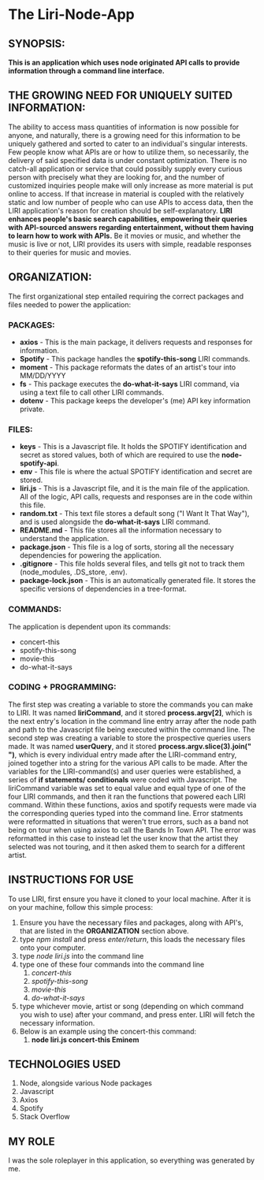 # The Liri-Node-App
## SYNOPSIS:
**This is an application which uses node originated API calls to provide information through a command line interface.**

## THE GROWING NEED FOR UNIQUELY SUITED INFORMATION:
The ability to access mass quantities of information is now possible for anyone, and naturally, there is a growing need for this information to be uniquely gathered and sorted to cater to an individual's singular interests. Few people know what APIs are or how to utilize them, so necessarily, the delivery of said specified data is under constant optimization. There is no catch-all application or service that could possibly supply every curious person with precisely what they are looking for, and the number of customized inquiries people make will only increase as more material is put online to access. If that increase in material is coupled with the relatively static and low number of people who can use APIs to access data, then the LIRI application's reason for creation should be self-explanatory. **LIRI enhances people's basic search capabilities, empowering their queries with API-sourced answers regarding entertainment, without them having to learn how to work with APIs.** Be it movies or music, and whether the music is live or not, LIRI provides its users with simple, readable responses to their queries for music and movies.      

## ORGANIZATION:
The first organizational step entailed requiring the correct packages and files needed to power the application: 

### PACKAGES:
* **axios** - This is the main package, it delivers requests and responses for information. 
* **Spotify** - This package handles the **spotify-this-song** LIRI commands.
* **moment** - This package reformats the dates of an artist's tour into MM/DD/YYYY
* **fs** - This package executes the **do-what-it-says** LIRI command, via using a text file to call other LIRI commands.  
* **dotenv** - This package keeps the developer's (me) API key information private.

### FILES:
* **keys** - This is a Javascript file. It holds the SPOTIFY identification and secret as stored values, both of which are required to use the **node-spotify-api**.
* **env** - This file is where the actual SPOTIFY identification and secret are stored.
* **liri.js** - This is a Javascript file, and it is the main file of the application. All of the logic, API calls, requests and responses are in the code within this file.
* **random.txt** - This text file stores a default song ("I Want It That Way"), and is used alongside the **do-what-it-says** LIRI command.
* **README.md** - This file stores all the information necessary to understand the application.
* **package.json** - This file is a log of sorts, storing all the necessary dependencies for powering the application.
* **.gitignore** - This file holds several files, and tells git not to track them (node_modules, .DS_store, .env).
* **package-lock.json** - This is an automatically generated file. It stores the specific versions of dependencies in a tree-format. 

### COMMANDS:
The application is dependent upon its commands:
* concert-this
* spotify-this-song
* movie-this
* do-what-it-says

### CODING + PROGRAMMING:
The first step was creating a variable to store the commands you can make to LIRI. It was named **liriCommand**, and it stored **process.argv[2]**, which is the next entry's location in the command line entry array after the node path and path to the Javascript file being executed within the command line. The second step was creating a variable to store the prospective queries users made. It was named **userQuery**, and it stored **process.argv.slice(3).join(" ")**, which is every individual entry made after the LIRI-command entry, joined together into a string for the various API calls to be made. After the variables for the LIRI-command(s) and user queries were established, a series of **if statements/ conditionals** were coded with Javascript. The liriCommand variable was set to equal value and equal type of one of the four LIRI commands, and then it ran the functions that powered each LIRI command. Within these functions, axios and spotify requests were made via the corresponding queries typed into the command line. Error statments were reformatted in situations that weren't true errors, such as a band not being on tour when using axios to call the Bands In Town API. The error was reformatted in this case to instead let the user know that the artist they selected was not touring, and it then asked them to search for a different artist. 

## INSTRUCTIONS FOR USE
To use LIRI, first ensure you have it cloned to your local machine. After it is on your machine, follow this simple process:
1. Ensure you have the necessary files and packages, along with API's, that are listed in the **ORGANIZATION** section above.
1. type *npm install* and press *enter/return*, this loads the necessary files onto your computer.
1. type *node liri.js* into the command line
1. type one of these four commands into the command line
    1. *concert-this*
    1. *spotify-this-song*
    1. *movie-this*
    1. *do-what-it-says*
1. type whichever movie, artist or song (depending on which command you wish to use) after your command, and press enter. LIRI will fetch the necessary information.
1. Below is an example using the concert-this command:
    1. **node liri.js concert-this Eminem**

## TECHNOLOGIES USED
1. Node, alongside various Node packages
1. Javascript
1. Axios
1. Spotify
1. Stack Overflow

## MY ROLE
I was the sole roleplayer in this application, so everything was generated by me.